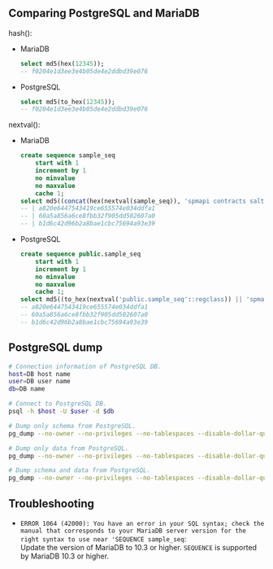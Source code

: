 ## Comparing PostgreSQL and MariaDB
hash():
- MariaDB
    ```sql
    select md5(hex(12345));
    -- f0204e1d3ee3e4b05de4e2ddbd39e076
    ```
- PostgreSQL
    ```sql
    select md5(to_hex(12345));
    -- f0204e1d3ee3e4b05de4e2ddbd39e076
    ```

nextval():
- MariaDB
    ```sql
    create sequence sample_seq
        start with 1
        increment by 1
        no minvalue
        no maxvalue
        cache 1;
    select md5((concat(hex(nextval(sample_seq)), 'spmapi contracts salt')));
    -- | a820e6447543419ce655574e034ddfa1                                               |
    -- | 60a5a856a6ce8fbb32f905dd502607a0                                               |
    -- | b1d6c42d96b2a8bae1cbc75694a93e39                                               |
    ```
- PostgreSQL
    ```sql
    create sequence public.sample_seq
        start with 1
        increment by 1
        no minvalue
        no maxvalue
        cache 1;
    select md5((to_hex(nextval('public.sample_seq'::regclass)) || 'spmapi contracts salt'::text));
    -- a820e6447543419ce655574e034ddfa1
    -- 60a5a856a6ce8fbb32f905dd502607a0
    -- b1d6c42d96b2a8bae1cbc75694a93e39
    ```
## PostgreSQL dump
```sh
# Connection information of PostgreSQL DB.
host=DB host name
user=DB user name
db=DB name

# Connect to PostgreSQL DB.
psql -h $host -U $user -d $db

# Dump only schema from PostgreSQL.
pg_dump --no-owner --no-privileges --no-tablespaces --disable-dollar-quoting --schema-only -h $host -U $user -d $db > ~/schema.sql

# Dump only data from PostgreSQL.
pg_dump --no-owner --no-privileges --no-tablespaces --disable-dollar-quoting --column-inserts --data-only -h $host -U $user -d $db > ~/data.sql

# Dump schema and data from PostgreSQL.
pg_dump --no-owner --no-privileges --no-tablespaces --disable-dollar-quoting --column-inserts -h $host -U $user -d $db > ~/schema\&data.sql
```

## Troubleshooting
- `ERROR 1064 (42000): You have an error in your SQL syntax; check the manual that corresponds to your MariaDB server version for the right syntax to use near 'SEQUENCE sample_seq`:  
    Update the version of MariaDB to 10.3 or higher. `SEQUENCE` is supported by MariaDB 10.3 or higher.

<!-- ## Referenced site
- [PostgreSQLのデータをMySQLに移行する #postgres - Qiita](https://qiita.com/artifactsauce/items/f9fdee98a258b349dc06)
- [PostgreSQL から MySQL (MariaDB) へデータを移す #mariadb - Qiita](https://qiita.com/ekzemplaro/items/281507a10efd5257079a) -->

